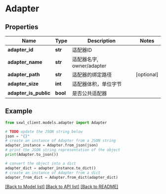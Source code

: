 # Adapter


## Properties

Name | Type | Description | Notes
------------ | ------------- | ------------- | -------------
**adapter_id** | **str** |  适配器ID | 
**adapter_name** | **str** |  适配器名字, owner/adapter | 
**adapter_path** | **str** |  适配器的绑定路径 | [optional] 
**adapter_size** | **int** |  适配器体积，单位字节 | 
**adapter_is_public** | **bool** |  是否公共适配器 | 

## Example

```python
from sxwl_client.models.adapter import Adapter

# TODO update the JSON string below
json = "{}"
# create an instance of Adapter from a JSON string
adapter_instance = Adapter.from_json(json)
# print the JSON string representation of the object
print(Adapter.to_json())

# convert the object into a dict
adapter_dict = adapter_instance.to_dict()
# create an instance of Adapter from a dict
adapter_from_dict = Adapter.from_dict(adapter_dict)
```
[[Back to Model list]](../README.md#documentation-for-models) [[Back to API list]](../README.md#documentation-for-api-endpoints) [[Back to README]](../README.md)



